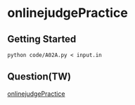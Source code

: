 # onlinejudgePractice

## Getting Started

```
python code/A02A.py < input.in
```

## Question(TW)

[onlinejudgePractice](https://honghs.notion.site/onlinejudgePractice-717a8f80e8194bf69bb936de9b4b1557?pvs=4)
